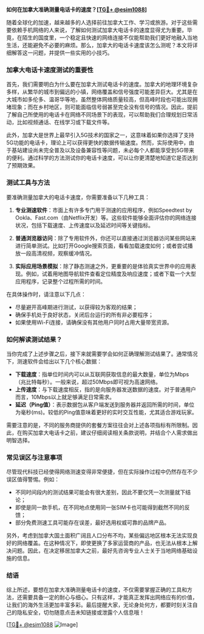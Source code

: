 **如何在加拿大准确测量电话卡的速度？[[TG💪+ @esim1088](https://t.me/s/esim1088)]**

随着全球化的加速，越来越多的人选择前往加拿大工作、学习或旅游。对于这些需要依赖手机网络的人来说，了解如何测试加拿大电话卡的速度显得尤为重要。毕竟，在陌生的国度里，一个稳定且快速的网络连接不仅能帮助我们更好地融入当地生活，还能避免不必要的麻烦。那么，加拿大的电话卡速度该怎么测呢？本文将详细解答这一问题，并提供一些实用的小技巧。

### 加拿大电话卡速度测试的重要性

首先，我们需要明白为什么要在加拿大测试电话卡的速度。加拿大的地理环境复杂多样，从繁华的城市到偏远的小镇，网络覆盖和信号强度可能差异巨大。尤其是在大城市如多伦多、温哥华等地，虽然整体网络质量较高，但高峰时段也可能出现拥堵现象；而在乡村地区，则可能面临信号弱甚至完全没有信号的情况。因此，提前了解自己所使用的电话卡在网络不同场景下的表现，可以帮助我们合理规划日常活动，比如视频通话、在线学习或下载文件等。

此外，加拿大是世界上最早引入5G技术的国家之一，这意味着如果你选择了支持5G功能的电话卡，理论上可以获得更快的数据传输速度。然而，实际使用中，由于基站建设尚未完全普及以及设备兼容性等问题，未必每个人都能享受到5G带来的便利。通过科学的方法测试你的电话卡速度，可以让你更清楚地知道它是否达到了预期效果。

### 测试工具与方法

要准确测量加拿大的电话卡速度，你需要准备以下几种工具：

1. **专业测速软件**：市面上有许多专门用于测速的应用程序，例如Speedtest by Ookla、Fast.com（由Netflix开发）等。这些软件能够全面评估你的网络连接状况，包括下载速度、上传速度以及延迟时间等关键指标。
   
2. **普通浏览器访问**：除了专用软件外，你还可以直接通过浏览器访问某些网站来进行简单测试。比如打开Google搜索页面，看看加载速度如何；或者尝试播放一段高清视频，观察缓冲情况。

3. **实际应用场景模拟**：除了静态测速之外，更重要的是体验真实世界中的应用表现。例如，试着用地图导航软件查看定位精度及响应速度；或者下载一个大型应用程序，记录整个过程所需的时间。

在具体操作时，请注意以下几点：
- 尽量避开高峰期进行测试，以获得较为客观的结果；
- 确保手机处于良好状态，关闭后台运行的所有非必要程序；
- 如果使用Wi-Fi连接，请确保没有其他用户同时占用大量带宽资源。

### 如何解读测试结果？

当你完成了上述步骤之后，接下来就需要学会如何正确理解测试结果了。通常情况下，测速软件会给出以下几个核心数据：
- **下载速度**：指单位时间内可以从互联网获取信息的最大数量，单位为Mbps（兆比特每秒）。一般来说，超过50Mbps即可视为高速网络。
- **上传速度**：与下载速度相反，指的是向服务器发送数据的速度。对于普通用户而言，10Mbps以上就足够满足日常需求。
- **延迟（Ping值）**：表示数据包从客户端发送到服务器并返回所需的时间，单位为毫秒(ms)。较低的Ping值意味着更好的实时交互性能，尤其适合游戏玩家。

需要注意的是，不同的服务商提供的套餐方案往往会对上述各项指标有所限制。因此，在购买加拿大电话卡之前，建议仔细阅读相关条款说明，并结合个人需求做出明智选择。

### 常见误区与注意事项

尽管现代科技已经使得网络测速变得非常便捷，但在实际操作过程中仍然存在不少误区值得警惕。例如：
- 不同时间段内的测试结果可能会有很大差别，因此不要仅凭一次测量就下结论；
- 即使是同一款手机，在不同地点使用同一张SIM卡也可能得到截然不同的反馈；
- 部分免费测速工具可能存在误差，最好选用权威可靠的品牌产品。

另外，考虑到加拿大国土面积广阔且人口分布不均，某些偏远地区根本无法实现良好的网络覆盖。在这种情况下，即使更换了多家运营商的产品，也无法从根本上解决问题。因此，在决定移居加拿大之前，最好先咨询专业人士关于当地网络基础设施的信息。

### 结语

综上所述，要想在加拿大准确测量电话卡的速度，不仅需要掌握正确的工具和方法，还需要具备一定的耐心与细心。只有这样，才能真正发挥出网络应有的价值，让我们的海外生活更加丰富多彩。最后提醒大家，无论身处何方，都要时刻关注自己的隐私安全，切勿随意点击未知链接或泄露个人信息哦！

[[TG💪+ @esim1088](https://t.me/s/esim1088) ![Image](https://i.postimg.cc/4NQfJmqS/Snipaste-2025-05-13-00-14-12.png)]